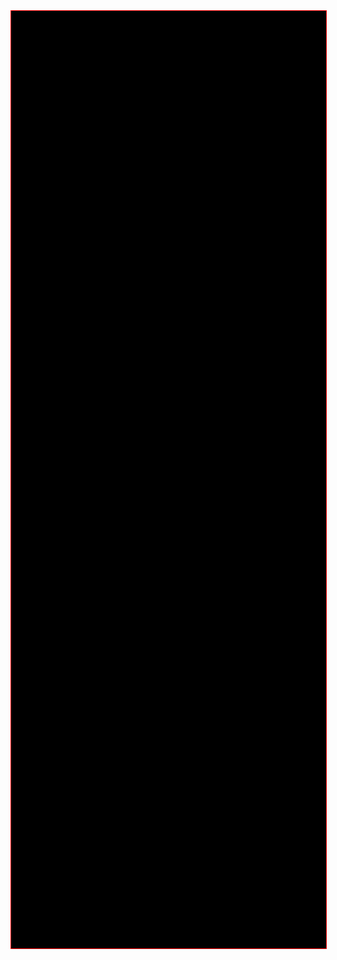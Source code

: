 <!DOCTYPE html>
<html lang="en">
<head>
	<meta charset="UTF-8">
	<title>Document</title>
	<style>
		div{
			width: 100%;
			height: 1500px;
			border: 1px solid #ff0000;
			background: #000000 url(bg-little.png) no-repeat right fixed;
		}
	</style>
</head>
<body>
	<div></div>
</body>
</html>
